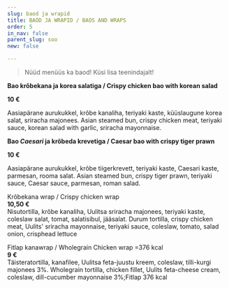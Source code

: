 ```yaml
---
slug: baod ja wrapid
title: BAOD JA WRAPID / BAOS AND WRAPS
order: 5
in_nav: false
parent_slug: soo
new: false

---
```

<div class="ellipsis"></div>

> Nüüd menüüs ka baod! Küsi lisa teenindajalt!

<span class="spicy"></span>

**Bao krõbekana ja korea salatiga / Crispy chicken bao with korean salad**

**10 €**

<span class="spicy"></span><span class="koostis">Aasiapärane aurukukkel, krõbe kanaliha, teriyaki kaste, küüslaugune korea salat, sriracha majonees. Asian steamed bun, crispy chicken meat, teriyaki sauce, korean salad with garlic, sriracha mayonnaise.

**Bao _Caesari_ ja krõbeda krevetiga / Caesar bao with crispy tiger prawn**

**10 €**

<span class="spicy"></span><span class="koostis">Aasiapärane aurukukkel, krõbe tiigerkrevett, teriyaki kaste, Caesari kaste, parmesan, rooma salat. Asian steamed bun, crispy tiger prawn, teriyaki sauce, Caesar sauce, parmesan, roman salad.

Krõbekana wrap / Crispy chicken wrap  
**10,50 €**  
<span class="spicy"></span><span class="koostis">Nisutortilla, krõbe kanaliha, Uulitsa sriracha majonees, teriyaki kaste, coleslaw salat, tomat,  salatisibul, jääsalat. Durum tortilla, crispy chicken meat, Uulits' sriracha mayonnaise, teriyaki sauce, coleslaw, tomato, salad onion, crisphead lettuce</span>

<span class="special"></span>

Fitlap kanawrap / Wholegrain Chicken wrap =376 kcal  
**9 €**  
<span class="koostis">Täisteratortilla, kanafilee, Uulitsa feta-juustu kreem, coleslaw, tilli-kurgi majonees 3%. Wholegrain tortilla, chicken fillet, Uulits feta-cheese cream, coleslaw, dill-cucumber mayonnaise 3%;</span>Fitlap 376 kcal</span>